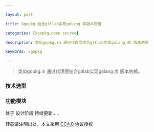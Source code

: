 ```yaml
---

layout: post

title: Xgopkg 结合gitlab实现golang 库版本管理

categories: [xgopkg,open source]

description: 类似gopkg.in 通过代理层结合gitlab实现golang 库 版本依赖

keywords: xgopkg

---
```


> 类似gopkg.in 通过代理层结合gitlab实现golang 库 版本依赖。


### 技术选型

### 功能模块

处于 设计阶段 持续更新.....

转载请注明出处，本文采用 [CC4.0](http://creativecommons.org/licenses/by-nc-nd/4.0/) 协议授权

